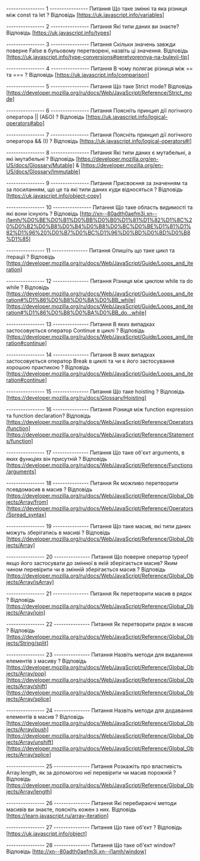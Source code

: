 ---------------- 1 ----------------
Питання Що таке змінні та яка різниця між const та let ? Відповідь [https://uk.javascript.info/variables]

---------------- 2 ----------------
Питання Які типи даних ви знаєте? Відповідь [https://uk.javascript.info/types]

---------------- 3 ----------------
Питання Скільки значень завжди поверне False в бульовому перетворені, назвіть ці значення. Відповідь [https://uk.javascript.info/type-conversions#peretvorennya-na-bulevii-tip]

---------------- 4 ----------------
Питання В чому полягає різниця між == та === ? Відповідь [https://uk.javascript.info/comparison]

---------------- 5 ----------------
Питання Що таке Strict mode? Відповідь [https://developer.mozilla.org/ru/docs/Web/JavaScript/Reference/Strict_mode]

---------------- 6 ----------------
Питання Поясніть принцип дії логічного оператора || (АБО) ? Відповідь [https://uk.javascript.info/logical-operators#abo]

---------------- 7 ----------------
Питання Поясніть принцип дії логічного оператора && (І) ? Відповідь [https://uk.javascript.info/logical-operators#i]

---------------- 8 ----------------
Питання Які типи даних є мутабельні, а які імутабельні ? Відповідь [https://developer.mozilla.org/en-US/docs/Glossary/Mutable] & [https://developer.mozilla.org/en-US/docs/Glossary/Immutable]

---------------- 9 ----------------
Питання Присвоєння за значенням та за посиланням, що це та які типи даних куди відносяться ? Відповідь [https://uk.javascript.info/object-copy]

---------------- 10 ----------------
Питання Що таке область видимості та які вони існують ? Відповідь [http://xn--80adth0aefm3i.xn--j1amh/%D0%BE%D0%B1%D0%BB%D0%B0%D1%81%D1%82%D1%8C%20%D0%B2%D0%B8%D0%B4%D0%B8%D0%BC%D0%BE%D1%81%D1%82%D1%96%20%D0%B7%D0%BC%D1%96%D0%BD%D0%BD%D0%B8%D1%85]

---------------- 11 ---------------
Питання Опишіть що таке цикл та ітерації ? Відповідь [https://developer.mozilla.org/ru/docs/Web/JavaScript/Guide/Loops_and_iteration]

---------------- 12 ---------------
Питання Різниця між циклом while та do while ? Відповідь [https://developer.mozilla.org/ru/docs/Web/JavaScript/Guide/Loops_and_iteration#%D1%86%D0%B8%D0%BA%D0%BB_while] [https://developer.mozilla.org/ru/docs/Web/JavaScript/Guide/Loops_and_iteration#%D1%86%D0%B8%D0%BA%D0%BB_do...while]

---------------- 13 ---------------
Питання В яких випадках застосовується оператор Continue в циклі ? Відповідь [https://developer.mozilla.org/ru/docs/Web/JavaScript/Guide/Loops_and_iteration#continue]

---------------- 14 ---------------
Питання В яких випадках застосовується оператор Break в циклі та чи є його застосування хорошою практикою ? Відповідь [https://developer.mozilla.org/ru/docs/Web/JavaScript/Guide/Loops_and_iteration#continue]

---------------- 15 ---------------
Питання Що таке hoisting ? Відповідь [https://developer.mozilla.org/ru/docs/Glossary/Hoisting]

---------------- 16 ---------------
Питання Різниця між function expression та function declaration? Відповідь [https://developer.mozilla.org/ru/docs/Web/JavaScript/Reference/Operators/function] [https://developer.mozilla.org/ru/docs/Web/JavaScript/Reference/Statements/function]

---------------- 17 ---------------
Питання Що таке об'єкт arguments, в яких функціях він присутній ? Відповідь [https://developer.mozilla.org/ru/docs/Web/JavaScript/Reference/Functions/arguments]

---------------- 18 ---------------
Питання Як можливо перетворити псевдомасив в масив ? Відповідь [https://developer.mozilla.org/ru/docs/Web/JavaScript/Reference/Global_Objects/Array/from] [https://developer.mozilla.org/ru/docs/Web/JavaScript/Reference/Operators/Spread_syntax]

---------------- 19 ---------------
Питання Що таке масив, які типи даних можуть зберігатись в масиві ? Відповідь [https://developer.mozilla.org/ru/docs/Web/JavaScript/Reference/Global_Objects/Array]

---------------- 20 ---------------
Питання Що поверне оператор typeof якщо його застосувати до змінної в якій зберігається масив? Яким чином перевірити чи в змінній зберігається масив ? Відповідь [https://developer.mozilla.org/ru/docs/Web/JavaScript/Reference/Global_Objects/Array/isArray]

---------------- 21 ---------------
Питання Як перетворити масив в рядок ? Відповідь [https://developer.mozilla.org/ru/docs/Web/JavaScript/Reference/Global_Objects/Array/join]

---------------- 22 ---------------
Питання Як перетворити рядок в масив ? Відповідь [https://developer.mozilla.org/ru/docs/Web/JavaScript/Reference/Global_Objects/String/split]

---------------- 23 ---------------
Питання Назвіть методи для видалення елементів з масиву ? Відповідь [https://developer.mozilla.org/ru/docs/Web/JavaScript/Reference/Global_Objects/Array/pop] [https://developer.mozilla.org/ru/docs/Web/JavaScript/Reference/Global_Objects/Array/shift] [https://developer.mozilla.org/ru/docs/Web/JavaScript/Reference/Global_Objects/Array/splice]

---------------- 24 ---------------
Питання Назвіть методи для додавання елементів в масив ? Відповідь [https://developer.mozilla.org/ru/docs/Web/JavaScript/Reference/Global_Objects/Array/push] [https://developer.mozilla.org/ru/docs/Web/JavaScript/Reference/Global_Objects/Array/unshift] [https://developer.mozilla.org/ru/docs/Web/JavaScript/Reference/Global_Objects/Array/splice]

---------------- 25 ---------------
Питання Розкажіть про властивість Аrray.length, як за допомогою неї перевірити чи масив порожній ? Відповідь [https://developer.mozilla.org/ru/docs/Web/JavaScript/Reference/Global_Objects/Array/length]

---------------- 26 ---------------
Питання Які перебираючі методи масивів ви знаєте, поясніть кожен з них. Відповідь [https://learn.javascript.ru/array-iteration]

---------------- 27 ---------------
Питання Що таке об'єкт ? Відповідь [https://uk.javascript.info/object]

---------------- 28 ---------------
Питання Що таке об'єкт window? Відповідь [http://xn--80adth0aefm3i.xn--j1amh/window]